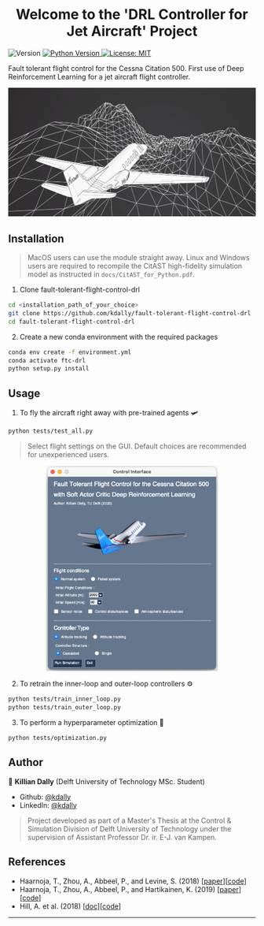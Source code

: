 <h1 align="center">Welcome to the 'DRL Controller for Jet Aircraft' Project </h1>
<p>
  <img alt="Version" src="https://shields.io/badge/version-0.1.1-blue.svg" />
  <a href="#" target="_blank">
   <img alt="Python Version" src="https://shields.io/badge/python-v3.7-blue.svg" />
    <a href="#" target="_blank">
    <img alt="License: MIT" src="https://img.shields.io/github/license/kdally/fault-tolerant-flight-control-drl" />
  </a>
</p>


Fault tolerant flight control for the Cessna Citation 500. First use of Deep Reinforcement Learning for a jet aircraft flight controller.

<p align="center">
  <img src="assets/citation_550_header.png" width="750"/>
</p>

## Installation
> MacOS users can use the module straight away.
> Linux and Windows users are required to recompile the CitAST high-fidelity simulation model as instructed in `docs/CitAST_for_Python.pdf`.

1. Clone fault-tolerant-flight-control-drl
```sh
cd <installation_path_of_your_choice>
git clone https://github.com/kdally/fault-tolerant-flight-control-drl
cd fault-tolerant-flight-control-drl
```

2. Create a new conda environment with the required packages

```sh
conda env create -f environment.yml
conda activate ftc-drl
python setup.py install
```

## Usage

1. To fly the aircraft right away with pre-trained agents 🛩
```sh
python tests/test_all.py
```

> Select flight settings on the GUI. Default choices are recommended for unexperienced users.

<p align="center">
  <img src="assets/gui.png" width="350"/>
</p>


2. To retrain the inner-loop and outer-loop controllers ⚙️
```sh
python tests/train_inner_loop.py
python tests/train_outer_loop.py
```

3. To perform a hyperparameter optimization 🎯
```sh
python tests/optimization.py
```


## Author

👤 **Killian Dally**
(Delft University of Technology MSc. Student)
* Github: [@kdally](https://github.com/kdally)
* LinkedIn: [@kdally](https://linkedin.com/in/kdally)

> Project developed as part of a Master's Thesis at the Control & Simulation Division of Delft University of Technology under the supervision of Assistant Professor Dr. ir. E-J. van Kampen.

## References

* Haarnoja, T., Zhou, A., Abbeel, P., and Levine, S. (2018) [[paper](https://arxiv.org/abs/1801.01290)][[code](https://github.com/haarnoja/sac/tree/master/sac)]
* Haarnoja, T., Zhou, A., Abbeel, P., and Hartikainen, K. (2019) [[paper](https://arxiv.org/abs/1812.05905)][[code](https://github.com/rail-berkeley/softlearning/)]
* Hill, A. et al. (2018) [[doc](https://stable-baselines.readthedocs.io/)][[code](https://github.com/hill-a/stable-baselines)]


***
